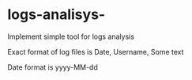 # logs-analisys-
Implement simple tool for logs analysis

Exact format of log files is
Date, Username, Some text

Date format is yyyy-MM-dd
